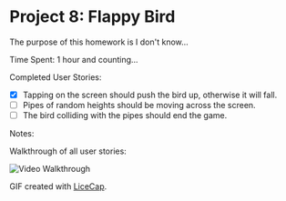 # Project 8: Flappy Bird

The purpose of this homework is I don't know...

Time Spent: 1 hour and counting...

Completed User Stories:
* [x]	Tapping on the screen should push the bird up, otherwise it will fall.
* [ ]	Pipes of random heights should be moving across the screen.
* [ ]	The bird colliding with the pipes should end the game.

Notes:

Walkthrough of all user stories:

![Video Walkthrough](demo.gif)

GIF created with [LiceCap](http://www.cockos.com/licecap/).
